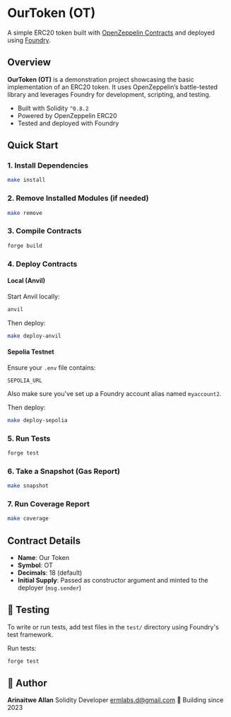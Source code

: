 # OurToken (OT)

A simple ERC20 token built with [OpenZeppelin Contracts](https://github.com/OpenZeppelin/openzeppelin-contracts) and deployed using [Foundry](https://book.getfoundry.sh/).

## Overview

**OurToken (OT)** is a demonstration project showcasing the basic implementation of an ERC20 token. It uses OpenZeppelin’s battle-tested library and leverages Foundry for development, scripting, and testing.

* Built with Solidity `^0.8.2`
* Powered by OpenZeppelin ERC20
* Tested and deployed with Foundry

## Quick Start

### 1. Install Dependencies

```bash
make install
```

### 2. Remove Installed Modules (if needed)

```bash
make remove
```

### 3. Compile Contracts

```bash
forge build
```

### 4. Deploy Contracts

#### Local (Anvil)

Start Anvil locally:

```bash
anvil
```

Then deploy:

```bash
make deploy-anvil
```

#### Sepolia Testnet

Ensure your `.env` file contains:

```env
SEPOLIA_URL
```

Also make sure you've set up a Foundry account alias named `myaccount2`.

Then deploy:

```bash
make deploy-sepolia
```

### 5. Run Tests

```bash
forge test
```

### 6. Take a Snapshot (Gas Report)

```bash
make snapshot
```

### 7. Run Coverage Report

```bash
make coverage
```

## Contract Details

* **Name**: Our Token
* **Symbol**: OT
* **Decimals**: 18 (default)
* **Initial Supply**: Passed as constructor argument and minted to the deployer (`msg.sender`)

## 🧪 Testing

To write or run tests, add test files in the `test/` directory using Foundry's test framework.

Run tests:

```bash
forge test
```

## 👤 Author

**Arinaitwe Allan**
Solidity Developer
ermlabs.d@gmail.com
📅 Building since 2023

